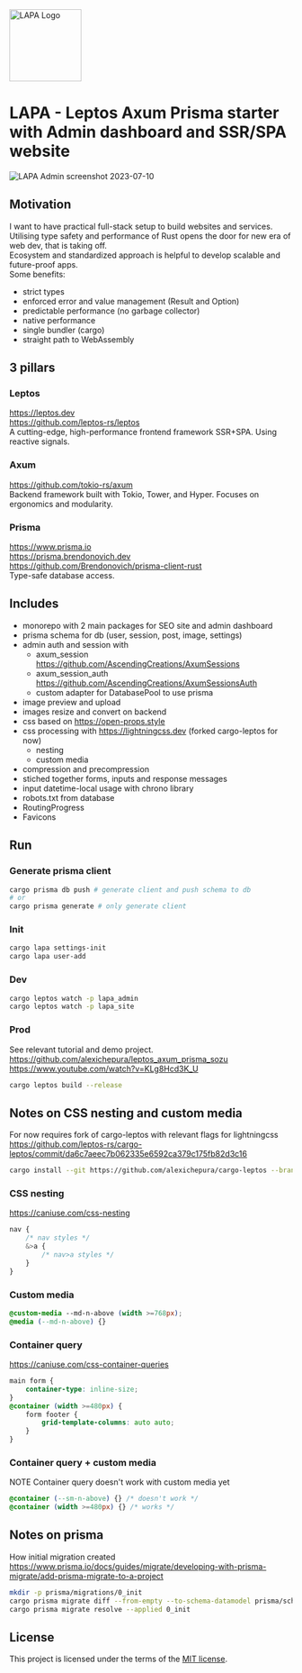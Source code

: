 <img width="128" alt="LAPA Logo" src="https://github.com/alexichepura/lapa/assets/5582266/d13a532e-dd04-48a5-af49-d5f8e9e75c6e">

# LAPA - Leptos Axum Prisma starter with Admin dashboard and SSR/SPA website

![LAPA Admin screenshot 2023-07-10](https://github.com/alexichepura/lapa/assets/5582266/753ba3ff-1911-4d00-80cc-90888252f54f)

## Motivation
I want to have practical full-stack setup to build websites and services. \
Utilising type safety and performance of Rust opens the door for new era of web dev, that is taking off. \
Ecosystem and standardized approach is helpful to develop scalable and future-proof apps. \
Some benefits:
- strict types
- enforced error and value management (Result and Option)
- predictable performance (no garbage collector)
- native performance
- single bundler (cargo)
- straight path to WebAssembly

## 3 pillars
### Leptos
<https://leptos.dev> \
<https://github.com/leptos-rs/leptos> \
A cutting-edge, high-performance frontend framework SSR+SPA. Using reactive signals.

### Axum
<https://github.com/tokio-rs/axum> \
Backend framework built with Tokio, Tower, and Hyper. Focuses on ergonomics and modularity.

### Prisma
<https://www.prisma.io> \
<https://prisma.brendonovich.dev> \
<https://github.com/Brendonovich/prisma-client-rust> \
Type-safe database access.

## Includes
- monorepo with 2 main packages for SEO site and admin dashboard
- prisma schema for db (user, session, post, image, settings)
- admin auth and session with 
    - axum_session <https://github.com/AscendingCreations/AxumSessions>
    - axum_session_auth <https://github.com/AscendingCreations/AxumSessionsAuth>
    - custom adapter for DatabasePool to use prisma
- image preview and upload
- images resize and convert on backend
- css based on <https://open-props.style>
- css processing with <https://lightningcss.dev> (forked cargo-leptos for now)
    - nesting
    - custom media
- compression and precompression
- stiched together forms, inputs and response messages
- input datetime-local usage with chrono library
- robots.txt from database
- RoutingProgress
- Favicons

## Run 
### Generate prisma client
```sh
cargo prisma db push # generate client and push schema to db
# or
cargo prisma generate # only generate client
```
### Init 
```sh
cargo lapa settings-init
cargo lapa user-add
```

### Dev
```sh
cargo leptos watch -p lapa_admin
cargo leptos watch -p lapa_site
```

### Prod
See relevant tutorial and demo project.
<https://github.com/alexichepura/leptos_axum_prisma_sozu>
<https://www.youtube.com/watch?v=KLg8Hcd3K_U>
```sh
cargo leptos build --release
```

## Notes on CSS nesting and custom media
For now requires fork of cargo-leptos with relevant flags for lightningcss
https://github.com/leptos-rs/cargo-leptos/commit/da6c7aeec7b062335e6592ca379c175fb82d3c16
```sh
cargo install --git https://github.com/alexichepura/cargo-leptos --branch lightningcss-parsing-flags --locked cargo-leptos
```

### CSS nesting
https://caniuse.com/css-nesting
```css
nav {
    /* nav styles */
	&>a {
        /* nav>a styles */
    }
}
```

### Custom media
```css
@custom-media --md-n-above (width >=768px);
@media (--md-n-above) {}
```

### Container query
https://caniuse.com/css-container-queries

```css
main form {
    container-type: inline-size;
}
@container (width >=480px) {
    form footer {
		grid-template-columns: auto auto;
	}
}
```

### Container query + custom media
NOTE Container query doesn't work with custom media yet
```css
@container (--sm-n-above) {} /* doesn't work */
@container (width >=480px) {} /* works */
```

## Notes on prisma
How initial migration created
<https://www.prisma.io/docs/guides/migrate/developing-with-prisma-migrate/add-prisma-migrate-to-a-project>
```sh
mkdir -p prisma/migrations/0_init
cargo prisma migrate diff --from-empty --to-schema-datamodel prisma/schema.prisma --script > prisma/migrations/0_init/migration.sql
cargo prisma migrate resolve --applied 0_init
```

## License

This project is licensed under the terms of the
[MIT license](/LICENSE-MIT).
